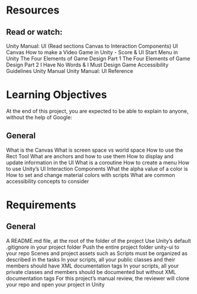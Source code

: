 # Resources
## Read or watch:

Unity Manual: UI (Read sections Canvas to Interaction Components)
UI Canvas
How to make a Video Game in Unity - Score & UI
Start Menu in Unity
The Four Elements of Game Design Part 1
The Four Elements of Game Design Part 2
I Have No Words & I Must Design
Game Accessibility Guidelines
Unity Manual
Unity Manual: UI Reference

# Learning Objectives

At the end of this project, you are expected to be able to explain to anyone, without the help of Google:

## General

What is the Canvas
What is screen space vs world space
How to use the Rect Tool
What are anchors and how to use them
How to display and update information in the UI
What is a coroutine
How to create a menu
How to use Unity’s UI Interaction Components
What the alpha value of a color is
How to set and change material colors with scripts
What are common accessibility concepts to consider

# Requirements
## General
A README.md file, at the root of the folder of the project
Use Unity’s default .gitignore in your project folder
Push the entire project folder unity-ui to your repo
Scenes and project assets such as Scripts must be organized as described in the tasks
In your scripts, all your public classes and their members should have XML documentation tags
In your scripts, all your private classes and members should be documented but without XML documentation tags
For this project’s manual review, the reviewer will clone your repo and open your project in Unity
